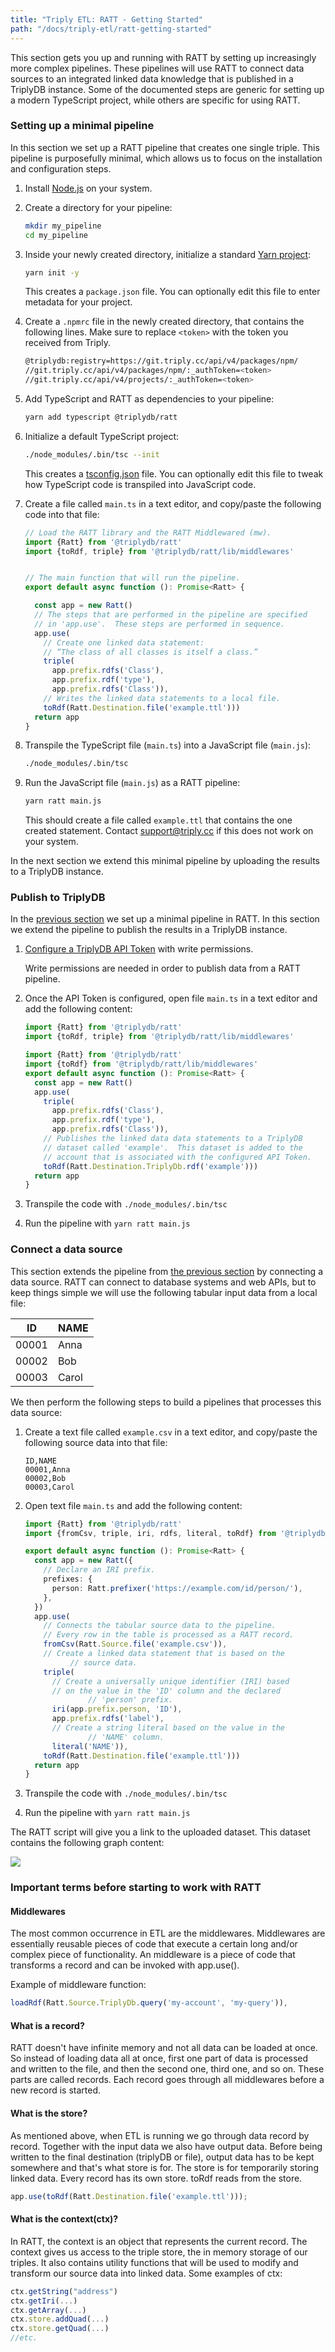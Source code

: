 ```yaml
---
title: "Triply ETL: RATT - Getting Started"
path: "/docs/triply-etl/ratt-getting-started"
---
```


This section gets you up and running with RATT by setting up increasingly more complex pipelines.  These pipelines will use RATT to connect data sources to an integrated linked data knowledge that is published in a TriplyDB instance.  Some of the documented steps are generic for setting up a modern TypeScript project, while others are specific for using RATT.


### Setting up a minimal pipeline

In this section we set up a RATT pipeline that creates one single triple.  This pipeline is purposefully minimal, which allows us to focus on the installation and configuration steps.

1. Install [Node.js](https://nodejs.org) on your system.

2. Create a directory for your pipeline:

   ```sh
   mkdir my_pipeline
   cd my_pipeline
   ```

3. Inside your newly created directory, initialize a standard [Yarn project](https://classic.yarnpkg.com/en/docs/creating-a-project/):

   ```sh
   yarn init -y
   ```

   This creates a `package.json` file.  You can optionally edit this file to enter metadata for your project.

4. Create a `.npmrc` file in the newly created directory, that contains the following lines. Make sure to replace `<token>` with the token you received from Triply.
    ```sh
    @triplydb:registry=https://git.triply.cc/api/v4/packages/npm/
    //git.triply.cc/api/v4/packages/npm/:_authToken=<token>
    //git.triply.cc/api/v4/projects/:_authToken=<token>
    ```

5. Add TypeScript and RATT as dependencies to your pipeline:

   ```sh
   yarn add typescript @triplydb/ratt
   ```

6. Initialize a default TypeScript project:

   ```sh
   ./node_modules/.bin/tsc --init
   ```

   This creates a [tsconfig.json](https://www.typescriptlang.org/docs/handbook/tsconfig-json.html) file.  You can optionally edit this file to tweak how TypeScript code is transpiled into JavaScript code.

7. Create a file called `main.ts` in a text editor, and copy/paste the following code into that file:

   ```ts
   // Load the RATT library and the RATT Middlewared (mw).
   import {Ratt} from '@triplydb/ratt'
   import {toRdf, triple} from '@triplydb/ratt/lib/middlewares'


   // The main function that will run the pipeline.
   export default async function (): Promise<Ratt> {

     const app = new Ratt()
     // The steps that are performed in the pipeline are specified
     // in 'app.use'.  These steps are performed in sequence.
     app.use(
       // Create one linked data statement:
       // “The class of all classes is itself a class.”
       triple(
         app.prefix.rdfs('Class'),
         app.prefix.rdf('type'),
         app.prefix.rdfs('Class')),
       // Writes the linked data statements to a local file.
       toRdf(Ratt.Destination.file('example.ttl')))
     return app
   }
   ```

8. Transpile the TypeScript file (`main.ts`) into a JavaScript file (`main.js`):

   ```sh
   ./node_modules/.bin/tsc
   ```

9. Run the JavaScript file (`main.js`) as a RATT pipeline:

   ```sh
   yarn ratt main.js
   ```

   This should create a file called `example.ttl` that contains the one created statement.  Contact [support@triply.cc](mailto:support@triply.cc) if this does not work on your system.

In the next section we extend this minimal pipeline by uploading the results to a TriplyDB instance.


### Publish to TriplyDB

In the [previous section](#setting-up-a-minimal-pipeline) we set up a minimal pipeline in RATT.  In this section we extend the pipeline to publish the results in a TriplyDB instance.

1. [Configure a TriplyDB API Token](api-token) with write permissions.

   Write permissions are needed in order to publish data from a RATT pipeline.

2. Once the API Token is configured, open file `main.ts` in a text editor and add the following content:

   ```ts
   import {Ratt} from '@triplydb/ratt'
   import {toRdf, triple} from '@triplydb/ratt/lib/middlewares'

   import {Ratt} from '@triplydb/ratt'
   import {toRdf} from '@triplydb/ratt/lib/middlewares'
   export default async function (): Promise<Ratt> {
     const app = new Ratt()
     app.use(
       triple(
         app.prefix.rdfs('Class'),
         app.prefix.rdf('type'),
         app.prefix.rdfs('Class')),
       // Publishes the linked data data statements to a TriplyDB
       // dataset called 'example'.  This dataset is added to the
       // account that is associated with the configured API Token.
       toRdf(Ratt.Destination.TriplyDb.rdf('example')))
     return app
   }
   ```

3. Transpile the code with `./node_modules/.bin/tsc`

4. Run the pipeline with `yarn ratt main.js`


### Connect a data source

This section extends the pipeline from [the previous section](#publish-to-triplydb) by connecting a data source.  RATT can connect to database systems and web APIs, but to keep things simple we will use the following tabular input data from a local file:

| ID    | NAME  |
| ----- | ----- |
| 00001 | Anna  |
| 00002 | Bob   |
| 00003 | Carol |

We then perform the following steps to build a pipelines that processes this data source:

1. Create a text file called `example.csv` in a text editor, and copy/paste the following source data into that file:

   ```csv
   ID,NAME
   00001,Anna
   00002,Bob
   00003,Carol
   ```

2. Open text file `main.ts` and add the following content:

   ```ts
   import {Ratt} from '@triplydb/ratt'
   import {fromCsv, triple, iri, rdfs, literal, toRdf} from '@triplydb/ratt/lib/middlewares'

   export default async function (): Promise<Ratt> {
     const app = new Ratt({
       // Declare an IRI prefix.
       prefixes: {
         person: Ratt.prefixer('https://example.com/id/person/'),
       },
     })
     app.use(
       // Connects the tabular source data to the pipeline.
       // Every row in the table is processed as a RATT record.
       fromCsv(Ratt.Source.file('example.csv')),
       // Create a linked data statement that is based on the
			 // source data.
       triple(
         // Create a universally unique identifier (IRI) based
         // on the value in the 'ID' column and the declared
				 // 'person' prefix.
         iri(app.prefix.person, 'ID'),
         app.prefix.rdfs('label'),
         // Create a string literal based on the value in the
				 // 'NAME' column.
         literal('NAME')),
       toRdf(Ratt.Destination.file('example.ttl')))
     return app
   }
   ```

3. Transpile the code with `./node_modules/.bin/tsc`

4. Run the pipeline with `yarn ratt main.js`

The RATT script will give you a link to the uploaded dataset.  This dataset contains the following graph content:

![](connect-a-data-source.png)

<!--
```turtle
prefix person: <https://example.com/id/person/>
prefix rdfs: <http://www.w3.org/2000/01/rdf-schema#>

person:00001 rdfs:label 'Anna'.
person:00002 rdfs:label 'Bob'.
person:00003 rdfs:label 'Carol'.
```
-->


### Important terms before starting to work with RATT

#### Middlewares

The most common occurrence in ETL are the middlewares. Middlewares are essentially reusable pieces of code that execute a certain long and/or complex piece of functionality. An middleware is a piece of code that transforms a record and can be invoked with app.use().

Example of middleware function:

```ts
loadRdf(Ratt.Source.TriplyDb.query('my-account', 'my-query')),
```

#### What is a record?

RATT doesn't have infinite memory and not all data can be loaded at once. So instead of loading data all at once, first one part of data is processed and written to the file, and then the second one, third one, and so on. These parts are called records. Each record goes through all middlewares before a new record is started.

#### What is the store?

As mentioned above, when ETL is running we go through data record by record. Together with the input data we also have output data. Before being written to the final destination (triplyDB or file), output data has to be kept somewhere and that's what store  is for. The store is for temporarily storing linked data. Every record has its own store. 
toRdf reads from the store. 

```ts
app.use(toRdf(Ratt.Destination.file('example.ttl')));

```

#### What is the context(ctx)?

In RATT, the context is an object that represents the current record. The context gives us access to the triple store, the in memory storage of our triples. It also contains utility functions that will be used to modify and transform our source data into linked data. Some examples of ctx:

```ts
ctx.getString("address")
ctx.getIri(...)
ctx.getArray(...)
ctx.store.addQuad(...)
ctx.store.getQuad(...)
//etc.
```
